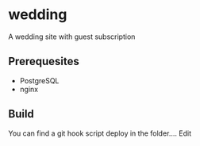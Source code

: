 # wedding
A wedding site with guest subscription

## Prerequesites
- PostgreSQL
- nginx

## Build
You can find a git hook script deploy in the folder....
Edit



